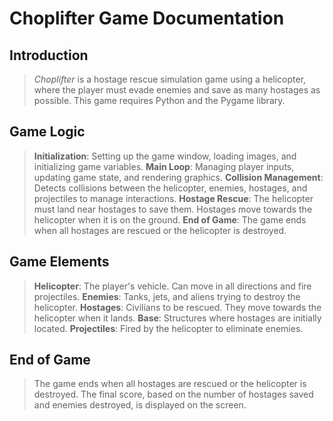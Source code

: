 # Choplifter Game Documentation

## Introduction

> *Choplifter* is a hostage rescue simulation game using a helicopter, where the player must evade enemies and save as many hostages as possible. This game requires Python and the Pygame library.

## Game Logic

> **Initialization**: Setting up the game window, loading images, and initializing game variables.
> **Main Loop**: Managing player inputs, updating game state, and rendering graphics.
> **Collision Management**: Detects collisions between the helicopter, enemies, hostages, and projectiles to manage interactions.
> **Hostage Rescue**: The helicopter must land near hostages to save them. Hostages move towards the helicopter when it is on the ground.
> **End of Game**: The game ends when all hostages are rescued or the helicopter is destroyed.

## Game Elements

> **Helicopter**: The player's vehicle. Can move in all directions and fire projectiles.
> **Enemies**: Tanks, jets, and aliens trying to destroy the helicopter.
> **Hostages**: Civilians to be rescued. They move towards the helicopter when it lands.
> **Base**: Structures where hostages are initially located.
> **Projectiles**: Fired by the helicopter to eliminate enemies.

## End of Game

> The game ends when all hostages are rescued or the helicopter is destroyed. The final score, based on the number of hostages saved and enemies destroyed, is displayed on the screen.
